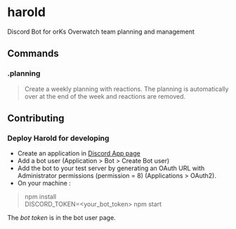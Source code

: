 # harold

Discord Bot for orKs Overwatch team planning and management

## Commands

### .planning

> Create a weekly planning with reactions.
> The planning is automatically over at the end of the week and reactions are removed.

## Contributing

### Deploy Harold for developing

 - Create an application in [Discord App page](https://discordapp.com/developers/applications/)
 - Add a bot user (Application > Bot > Create Bot user)
 - Add the bot to your test server by generating an OAuth URL with Administrator permissions (permission = 8) (Applications > OAuth2).
 - On your machine : 

> npm install  
> DISCORD_TOKEN=<your_bot_token> npm start

The *bot token* is in the bot user page.
